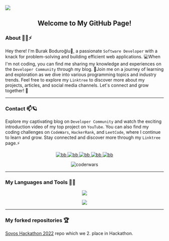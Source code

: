<img src="https://media.giphy.com/headers/GitHub/w8ZJLtJbmuph.gif"/>

<div align="center"> 
<h2>Welcome to My GitHub Page!</h2>
</div>

### About :technologist:⚡

Hey there! I'm Burak Boduroğlu👋, a passionate `Software Developer` with a knack for problem-solving and building efficient web applications. 💻When I'm not coding, you can find me sharing my knowledge and experiences on the `Developer Community` through my blog. 📝Join me on a journey of learning and exploration as we dive into various programming topics and industry trends. Feel free to explore my `Linktree` to discover more about my projects, articles, and social media channels. Let's connect and grow together! 🚀

<hr>

### Contact 📫:ringed_planet:
Explore my captivating blog on `Developer Community` and watch the exciting introduction video of my top project on `YouTube`. You can also find my coding challenges on `CodeWars`, `HackerRank`, and `LeetCode`, where I continue to learn and grow. Stay connected and discover more through my  `Linktree` page.⚡
<div>
    <p align="center">
        <a href="https://linktr.ee/burakboduroglu" target="blank">
            <img src="https://img.shields.io/badge/linktree-39E09B?style=for-the-badge&logo=linktree&logoColor=white" alt="bb"/>
        </a>
        <a href="https://dev.to/burakboduroglu" target="blank">
            <img src="https://img.shields.io/badge/dev.to-0A0A0A?style=for-the-badge&logo=devdotto&logoColor=white" alt="bb"/>
        </a>
        <a href="https://youtube.com/@burakboduroglu" target="blank">
            <img src="https://img.shields.io/badge/YouTube-FF0000?style=for-the-badge&logo=youtube&logoColor=white" alt="bb"/>
        </a>
        <a href="https://www.codewars.com/users/burakboduroglu" target="blank">
            <img src="https://img.shields.io/badge/Codewars-B1361E?style=for-the-badge&logo=Codewars&logoColor=white" alt="bb"/>
        </a>
        <a href="https://leetcode.com/BurakBoduroglu/" target="blank">
            <img src="https://img.shields.io/badge/-LeetCode-FFA116?style=for-the-badge&logo=LeetCode&logoColor=black" alt="bb"/>
        </a>
    </p>
    <div align="center">
        <img src="https://www.codewars.com/users/burakboduroglu/badges/small" alt="coderwars"/>
    </div>
</div>
<hr>

### My Languages and Tools 🌱🔭 
<p align="center">
  <a href="https://skillicons.dev">
    <img src="https://skillicons.dev/icons?i=js,nodejs,express,react,nextjs,supabase,mongodb,bootstrap,tailwind,css,html,java,spring,hibernate" />
  </a>
</p>

<p align="center">
  <a href="https://skillicons.dev">
    <img src="https://skillicons.dev/icons?i=regex,mysql,postgres,sqlite,git,maven,postman,py,docker,figma,markdown,cs,azure,vscode" />
  </a>
</p>

<hr>

### My forked repositories :trophy:

<a href="https://github.com/burakboduroglu/SovosHackathon2022"> Sovos Hackathon 2022</a> repo which we 2. place in Hackathon.

